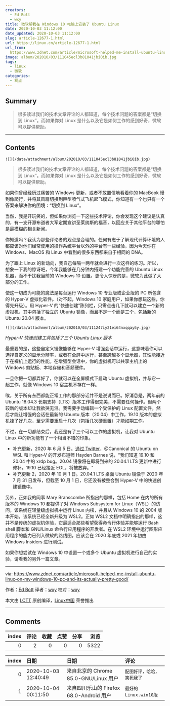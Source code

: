 ```yaml
---
creators:
  - Ed Bott
  - wxy
title: 微软帮我在 Windows 10 电脑上安装了 Ubuntu Linux
date: 2020-10-03 11:12:00
date_updated: 2020-10-03 11:12:00
slug: article-12677-1.html
url: https://linux.cn/article-12677-1.html
url_from: 
  https://www.zdnet.com/article/microsoft-helped-me-install-ubuntu-linux-on-my-windows-10-pc-and-its-actually-pretty-good/
image: album/202010/03/111045ecl3b81041jbi0ib.jpg
tags:
  - linux
  - 微软
categories:
  - 观点
---
```


## Summary

> 很多读过我们的技术文章评论的人都知道，每个技术问题的答案都是“切换到 Linux”。而如果你对 Linux 是什么以及它是如何工作的感到好奇，微软可以提供帮助。

***

<!-- more -->

## Contents

`![](/data/attachment/album/202010/03/111045ecl3b81041jbi0ib.jpg)`

> 
> 很多读过我们的技术文章评论的人都知道，每个技术问题的答案都是“切换到 Linux”。而如果你对 Linux 是什么以及它是如何工作的感到好奇，微软可以提供帮助。
> 
> 
> 

如果你曾经经历过痛苦的 Windows 更新，或者不敢置信地看着你的 MacBook 慢到像爬行，并将其风扇切换到巨型喷气式飞机起飞模式，你知道有一个也只有一个答案来解决你的困境：“切换到 Linux”。

当然，我是开玩笑的，但如果你浏览一下这些技术评论，你会发现这个建议是认真的，有一支开源布道者大军定期宣讲圣莱纳斯的福音，以回应关于其他平台的哪怕是最模糊的相关新闻。

你知道吗？我认为那些评论者的观点是合理的。任何有志于了解现代计算环境的人都应该对他们经常使用的操作系统平台以外的平台有一些经验，因为今天你在 Windows、MacOS 和 Linux 中看到的很多东西都来自于相同的 DNA。

为了跟上 Linux 的新动向，我自己每隔一两年就会进行一次这样的练习。所以，想象一下我的惊讶吧，今年我能够在几分钟内搭建一个功能完善的 Ubuntu Linux 机器，而不干扰我当前的 Windows 10 设置。更令人惊讶的是，微软为此做了大部分的工作。

使这一切成为可能的魔法是每台运行 Windows 10 专业版或企业版的 PC 所包含的 Hyper-V 虚拟化软件。（对不起，Windows 10 家庭用户，如果你想玩这些，你得先升级）。用 Hyper-V 的“快速创建”陈列栏，只需点击几下就可以建立一个新的虚拟机，其中包括了独立的 Ubuntu 镜像，而且不是一个而是三个，包括新的 Ubuntu 20.04 版本。

`![](/data/attachment/album/202010/03/111247iy21ei64nxqqay6y.jpg)`

*Hyper-V 快速创建工具包括了三个 Ubuntu Linux 版本*

最重要的是，这些自定义镜像能够在 Hyper-V 增强会话中运行，这意味着你可以选择自定义的显示分辨率，或者在全屏中运行，甚至跨越多个显示器，其性能接近于在裸机上运行的性能。在增强型会话中，你的虚拟机可以共享主机上的 Windows 剪贴板、本地存储和音频硬件。

一旦你把一切都弄好了，你就可以在全屏模式下启动 Ubuntu 虚拟机，并与它一起工作，就像 Windows 10 宿主机不存在一样。

唉，关于所有东西都能正常工作的那部分话并不是说说而已。好消息是，两年前的 Ubuntu 18.04.3 长期支持（LTS）版本工作得很完美，不需要任何操作。但两个较新的版本却让我欲哭无泪。我需要手动编辑一个受保护的 Linux 配置文件，然后才能让增强的会话在最新的 Ubuntu 版本（20.04）中工作，19.10 版本的虚拟机挂了好几次，至少需要重启十几次（包括几次硬重置）才能如期工作。

不过，在一切都结束后，我还是有了三个可以工作的虚拟机，让我对 Ubuntu Linux 中的新功能有了一个相当不错的印象。

* 补充更新，2020 年 6 月 5 日。[通过 Twitter](https://twitter.com/unixterminal/status/1268918077141528579)，@Canonical 的 Ubuntu on WSL 和 Hyper-V 的开发布道师 Hayden Barnes 说，“我们知道 19.10 和 20.04 中的 xrdp bug。20.04 镜像将在即将到来的 20.04.1 LTS 更新中进行修补。19.10 已经接近 EOL，将被放弃。"
* 补充更新 2，2020 年 10 月 1 日。20.04.1 LTS 桌面 Ubuntu 镜像于 2020 年 7 月 31 日发布，但截至 10 月 1 日，它还没有被整合到 Hyper-V 中的快速创建镜像中。

另外，正如我的同事 Mary Branscombe 所指出的那样，包括 Home 在内的所有版本的 Windows 10 都提供了对 Windows Subsystem for Linux（WSL）的访问，该系统在轻量级虚拟机中运行 Linux 内核，并且从 Windows 10 的 2004 版本开始，该系统已经全新升级为 WSL2。正如 WSL2 文档中明确指出的那样，这并不是传统的虚拟机体验，它最适合那些希望获得命令行体验并能够运行 Bash shell 脚本和 GNU/Linux 命令行应用程序的开发者。在 WSL2 环境中运行图形应用程序的能力已列入微软的路线图，应该会在 2020 年底或 2021 年初由 Windows Insiders 进行测试。

如果你想尝试在 Windows 10 中设置一个或多个 Ubuntu 虚拟机进行自己的实验，请看我的另外一篇文章。

---

via: <https://www.zdnet.com/article/microsoft-helped-me-install-ubuntu-linux-on-my-windows-10-pc-and-its-actually-pretty-good/> 

作者：[Ed Bott](https://www.zdnet.com/meet-the-team/us/ed-bott/) 译者：[wxy](https://github.com/wxy) 校对：[wxy](https://github.com/wxy)

本文由 [LCTT](https://github.com/LCTT/TranslateProject) 原创编译，[Linux中国](https://linux.cn/article-12674-1.html) 荣誉推出

***

## Comments


|   index |   评论 |   收藏 |   点赞 |   分享 |   浏览 |
|--------:|-------:|-------:|-------:|-------:|-------:|
|       0 |      2 |      0 |      0 |      0 |   5322 |

|   index | 日期                | 日期                                     | 评论                       |
|--------:|:--------------------|:-----------------------------------------|:---------------------------|
|       0 | 2020-10-03 12:40:49 | 来自北京的 Chrome 85.0-GNU/Linux 用户    | `配图好评，哈哈，笑死我了` |
|       1 | 2020-10-04 00:11:50 | 来自四川乐山的 Firefox 68.0-Android 用户 | `最好的Linux.win10版`      |
